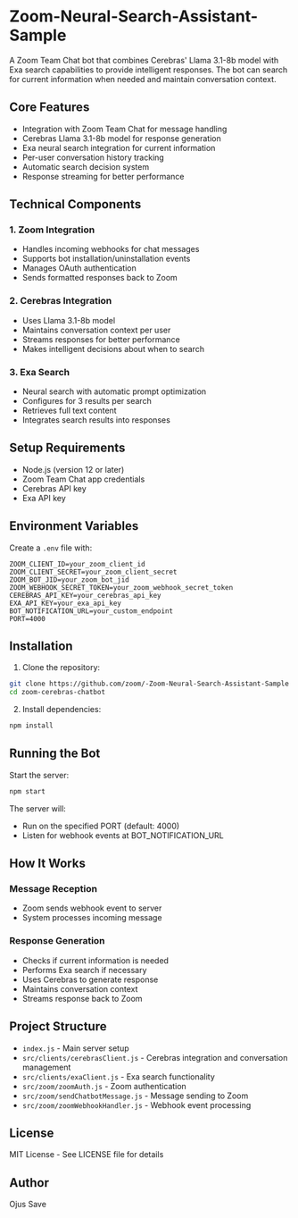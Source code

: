 # Zoom-Neural-Search-Assistant-Sample

A Zoom Team Chat bot that combines Cerebras' Llama 3.1-8b model with Exa search capabilities to provide intelligent responses. The bot can search for current information when needed and maintain conversation context.

## Core Features

* Integration with Zoom Team Chat for message handling
* Cerebras Llama 3.1-8b model for response generation
* Exa neural search integration for current information
* Per-user conversation history tracking
* Automatic search decision system
* Response streaming for better performance

## Technical Components

### 1. Zoom Integration
* Handles incoming webhooks for chat messages
* Supports bot installation/uninstallation events
* Manages OAuth authentication
* Sends formatted responses back to Zoom

### 2. Cerebras Integration
* Uses Llama 3.1-8b model
* Maintains conversation context per user
* Streams responses for better performance
* Makes intelligent decisions about when to search

### 3. Exa Search
* Neural search with automatic prompt optimization
* Configures for 3 results per search
* Retrieves full text content
* Integrates search results into responses

## Setup Requirements

* Node.js (version 12 or later)
* Zoom Team Chat app credentials
* Cerebras API key
* Exa API key

## Environment Variables

Create a `.env` file with:

```
ZOOM_CLIENT_ID=your_zoom_client_id
ZOOM_CLIENT_SECRET=your_zoom_client_secret
ZOOM_BOT_JID=your_zoom_bot_jid
ZOOM_WEBHOOK_SECRET_TOKEN=your_zoom_webhook_secret_token
CEREBRAS_API_KEY=your_cerebras_api_key
EXA_API_KEY=your_exa_api_key
BOT_NOTIFICATION_URL=your_custom_endpoint
PORT=4000
```

## Installation

1. Clone the repository:

```bash
git clone https://github.com/zoom/-Zoom-Neural-Search-Assistant-Sample
cd zoom-cerebras-chatbot
```

2. Install dependencies:

```bash
npm install
```

## Running the Bot

Start the server:

```bash
npm start
```

The server will:
* Run on the specified PORT (default: 4000)
* Listen for webhook events at BOT_NOTIFICATION_URL

## How It Works

### Message Reception
* Zoom sends webhook event to server
* System processes incoming message

### Response Generation
* Checks if current information is needed
* Performs Exa search if necessary
* Uses Cerebras to generate response
* Maintains conversation context
* Streams response back to Zoom

## Project Structure

* `index.js` - Main server setup
* `src/clients/cerebrasClient.js` - Cerebras integration and conversation management
* `src/clients/exaClient.js` - Exa search functionality
* `src/zoom/zoomAuth.js` - Zoom authentication
* `src/zoom/sendChatbotMessage.js` - Message sending to Zoom
* `src/zoom/zoomWebhookHandler.js` - Webhook event processing

## License

MIT License - See LICENSE file for details

## Author

Ojus Save